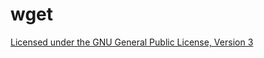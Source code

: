 # wget

[Licensed under the GNU General Public License, Version 3](http://www.gnu.org/licenses/gpl-3.0.html)
